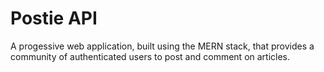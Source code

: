 # Postie API

A progessive web application, built using the MERN stack, that provides a community of authenticated users to post and comment on articles.